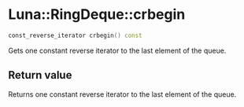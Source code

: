 # Luna::RingDeque::crbegin

```c++
const_reverse_iterator crbegin() const
```

Gets one constant reverse iterator to the last element of the queue. 



## Return value
Returns one constant reverse iterator to the last element of the queue. 

